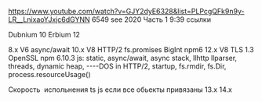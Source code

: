 https://www.youtube.com/watch?v=GJY2dyE6328&list=PLPcgQFk9n9y-LR__LnixaoYJxjc6dGYNN
6549 see
2020
Часть 1
9:39 ссылки

Dubnium 10
Erbium 12

8.x V6 async/await
10.x V8 HTTP/2 fs.promises BigInt npm6
12.x V8 TLS 1.3 OpenSSL npm 6.10.3
js: static, async/await, async stack, llhttp llparser, threads, dynamic heap,
----DOS in HTTP/2, startup, fs.rmdir, fs.Dir, process.resourceUsage()

Скорость  испольнения ts js если все обьекты привязаны
13.x
14.x
